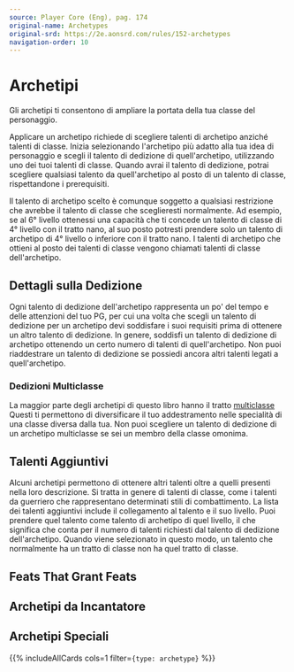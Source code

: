 ```yaml
---
source: Player Core (Eng), pag. 174
original-name: Archetypes
original-srd: https://2e.aonsrd.com/rules/152-archetypes
navigation-order: 10
---
```


# Archetipi

Gli archetipi ti consentono di ampliare la portata della tua classe del
personaggio.

Applicare un archetipo richiede di scegliere talenti di archetipo anziché
talenti di classe. Inizia selezionando l'archetipo più adatto alla tua idea di
personaggio e scegli il talento di dedizione di quell'archetipo, utilizzando uno
dei tuoi talenti di classe. Quando avrai il talento di dedizione, potrai
scegliere qualsiasi talento da quell'archetipo al posto di un talento di classe,
rispettandone i prerequisiti.

Il talento di archetipo scelto è comunque soggetto a qualsiasi restrizione che
avrebbe il talento di classe che sceglieresti normalmente. Ad esempio, se al 6°
livello ottenessi una capacità che ti concede un talento di classe di 4° livello
con il tratto nano, al suo posto potresti prendere solo un talento di archetipo
di 4° livello o inferiore con il tratto nano. I talenti di archetipo che ottieni
al posto dei talenti di classe vengono chiamati talenti di classe
dell'archetipo.

## Dettagli sulla Dedizione

Ogni talento di dedizione dell'archetipo rappresenta un po' del tempo e delle
attenzioni del tuo PG, per cui una volta che scegli un talento di dedizione per
un archetipo devi soddisfare i suoi requisiti prima di ottenere un altro talento
di dedizione. In genere, soddisfi un talento di dedizione di archetipo ottenendo
un certo numero di talenti di quell'archetipo. Non puoi riaddestrare un talento
di dedizione se possiedi ancora altri talenti legati a quell'archetipo.

### Dedizioni Multiclasse

La maggior parte degli archetipi di questo libro hanno il tratto
[multiclasse](/tratti/multiclasse) Questi ti permettono di diversificare il tuo
addestramento nelle specialità di una classe diversa dalla tua. Non puoi
scegliere un talento di dedizione di un archetipo multiclasse se sei un membro
della classe omonima.

## Talenti Aggiuntivi

Alcuni archetipi permettono di ottenere altri talenti oltre a quelli presenti
nella loro descrizione. Si tratta in genere di talenti di classe, come i talenti
da guerriero che rappresentano determinati stili di combattimento. La lista dei
talenti aggiuntivi include il collegamento al talento e il suo livello. Puoi
prendere quel talento come talento di archetipo di quel livello, il che
significa che conta per il numero di talenti richiesti dal talento di dedizione
dell'archetipo. Quando viene selezionato in questo modo, un talento che
normalmente ha un tratto di classe non ha quel tratto di classe.

## Feats That Grant Feats

## Archetipi da Incantatore

## Archetipi Speciali

{{% includeAllCards cols=1 filter=`{type: archetype}` %}}
